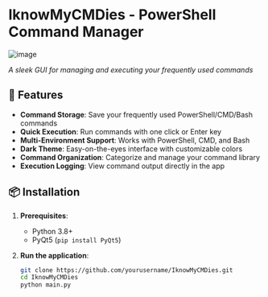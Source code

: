 # IknowMyCMDies - PowerShell Command Manager

![image](https://github.com/user-attachments/assets/10ae4645-9d4f-4add-9a0f-9433eadf2a2f)

*A sleek GUI for managing and executing your frequently used commands*

## 🚀 Features
- **Command Storage**: Save your frequently used PowerShell/CMD/Bash commands
- **Quick Execution**: Run commands with one click or Enter key
- **Multi-Environment Support**: Works with PowerShell, CMD, and Bash
- **Dark Theme**: Easy-on-the-eyes interface with customizable colors
- **Command Organization**: Categorize and manage your command library
- **Execution Logging**: View command output directly in the app

## 📦 Installation
1. **Prerequisites**:
   - Python 3.8+
   - PyQt5 (`pip install PyQt5`)

2. **Run the application**:
   ```bash
   git clone https://github.com/yourusername/IknowMyCMDies.git
   cd IknowMyCMDies
   python main.py

